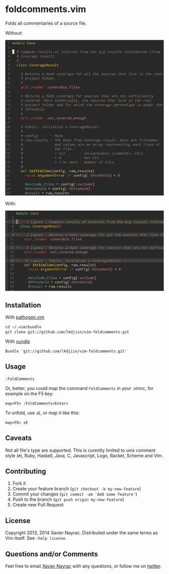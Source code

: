 foldcomments.vim
================

Folds all commentaries of a source file.

Without:

![Before](before.png)

With:

![After](after.png)

Installation
------------

With [pathogen.vim](https://github.com/tpope/vim-pathogen)

    cd ~/.vim/bundle
    git clone git://github.com/lkdjiin/vim-foldcomments.git

With [vundle](https://github.com/gmarik/Vundle.vim)

    Bundle 'git://github.com/lkdjiin/vim-foldcomments.git'

Usage
-----

    :FoldComments

Or, better, you could map the command `FoldComments` in your .vimrc, for example
on the F5 key:

    map<F5> :FoldComments<Enter>

To unfold, use `zE`, or map it like this:

    map<F6> zE


Caveats
-------

Not all file's type are supported. This is curently limited to unix comment
style (`#`), Ruby, Haskell, Java, C, Javascript, Logo, Racket, Scheme
and Vim.

Contributing
-------------------------

1. Fork it
2. Create your feature branch (`git checkout -b my-new-feature`)
3. Commit your changes (`git commit -am 'Add some feature'`)
4. Push to the branch (`git push origin my-new-feature`)
5. Create new Pull Request

License
--------------------------

Copyright 2013, 2014 Xavier Nayrac. Distributed under the same terms as
Vim itself. See `:help license`.

Questions and/or Comments
--------------------------

Feel free to email [Xavier Nayrac](mailto:xavier.nayrac@gmail.com)
with any questions, or follow me on [twitter](https://twitter.com/lkdjiin).
